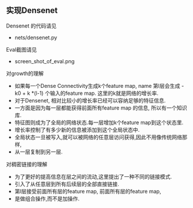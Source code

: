 ## 实现Densenet 
Densenet 的代码请见 
- nets/densenet.py

Eval截图请见
- screen_shot_of_eval.png

对growth的理解 
- 如果每一个Dense Connectivity生成k个feature map, name 第l层会生成   - k0 + k *(l-1) 个输入的feature map. 这里的k就是网络的增长率.
- 对于Densenet, 相对比较小的增长率已经可以容纳足够的特征信息.
- 一方面是因为每一层都能获得前面所有feature map 的信息, 所以有一个知识库.
- 特征图则成为了全局的网络状态.每一层增加k个feature map到这个状态里.
- 增长率控制了有多少新的信息被添加到这个全局状态中.
- 全局状态一旦被写入,就可以被网络的任意层访问获得,因此不用像传统网络那样,
- 从一层复制到另一层.


对稠密链接的理解 
- 为了更好的提高信息在层之间的流动,这里提出了一种不同的链接模式.
- 引入了从任意层到所有后续层的全部直接链接.
- 第l层接受前面所有层的feature map, 前面所有层的feature map,
- 是做组合操作,而不是加操作.

